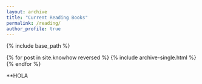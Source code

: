```yaml
---
layout: archive
title: "Current Reading Books"
permalink: /reading/
author_profile: true
---
```


{% include base_path %}

{% for post in site.knowhow reversed %}
  {% include archive-single.html %}
{% endfor %}

**HOLA